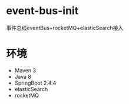 # event-bus-init
事件总线eventBus+rocketMQ+elasticSearch接入
# 环境
- Maven 3
- Java 8
- SpringBoot 2.4.4
- elasticSearch
- rocketMQ
